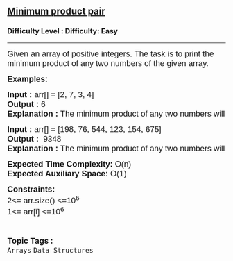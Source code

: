<h2><a href="https://www.geeksforgeeks.org/problems/minimum-product-pair3608/1?page=1&category=Arrays&status=unsolved,attempted&sortBy=accuracy">Minimum product pair</a></h2><h3>Difficulty Level : Difficulty: Easy</h3><hr><div class="problems_problem_content__Xm_eO"><p><span style="font-family: arial, helvetica, sans-serif; font-size: 14pt;">Given an array of positive integers. The task is to print the minimum product of any two numbers of the given array.</span></p>
<p><span style="font-family: arial, helvetica, sans-serif; font-size: 14pt;"><strong>Examples:</strong></span></p>
<pre><span style="font-family: arial, helvetica, sans-serif; font-size: 14pt;"><strong>Input : </strong>arr[] = [2, 7, 3, 4]
<strong>Output : </strong>6
<strong>Explanation : </strong>The minimum product of any two numbers will be 2 * 3 = 6.</span></pre>
<pre><span style="font-family: arial, helvetica, sans-serif; font-size: 14pt;"><strong>Input : </strong>arr[] = [198, 76, 544, 123, 154, 675]
<strong>Output :  </strong>9348
<strong>Explanation : </strong>The minimum product of any two numbers will be 76 * 123 = 9348.</span></pre>
<p><span style="font-family: arial, helvetica, sans-serif; font-size: 14pt;"><strong>Expected Time Complexity:</strong> O(n)<br><strong>Expected Auxiliary Space:</strong> O(1)</span></p>
<p><span style="font-family: arial, helvetica, sans-serif; font-size: 14pt;"><strong>Constraints:</strong><br>2&lt;= arr.size() &lt;=10<sup>6</sup><br>1&lt;= arr[i] &lt;=10<sup>6</sup></span></p></div><br><p><span style=font-size:18px><strong>Topic Tags : </strong><br><code>Arrays</code>&nbsp;<code>Data Structures</code>&nbsp;